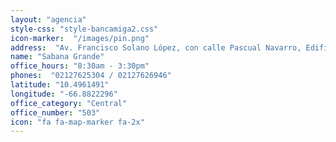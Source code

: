 ```yaml
---
layout: "agencia"
style-css: "style-bancamiga2.css"
icon-marker:  "/images/pin.png"
address:  "Av. Francisco Solano López, con calle Pascual Navarro, Edificio San Germán, Planta Baja, Local 6. Caracas."
name: "Sabana Grande"
office_hours: "8:30am - 3:30pm"
phones:  "02127625304 / 02127626946"
latitude: "10.4961491"
longitude: "-66.8822296"
office_category: "Central"
office_number: "503"
icon: "fa fa-map-marker fa-2x"
---
```

